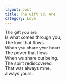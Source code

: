 ```yaml
---
layout: post
title: The Gift You Are
category: Love
---
```


The gift you are  
Is what comes through you,  
The love that flows  
When you share your heart.  
The power that flows  
When we share our being.  
The spirit rediscovered,  
That was always mine,  
always yours.